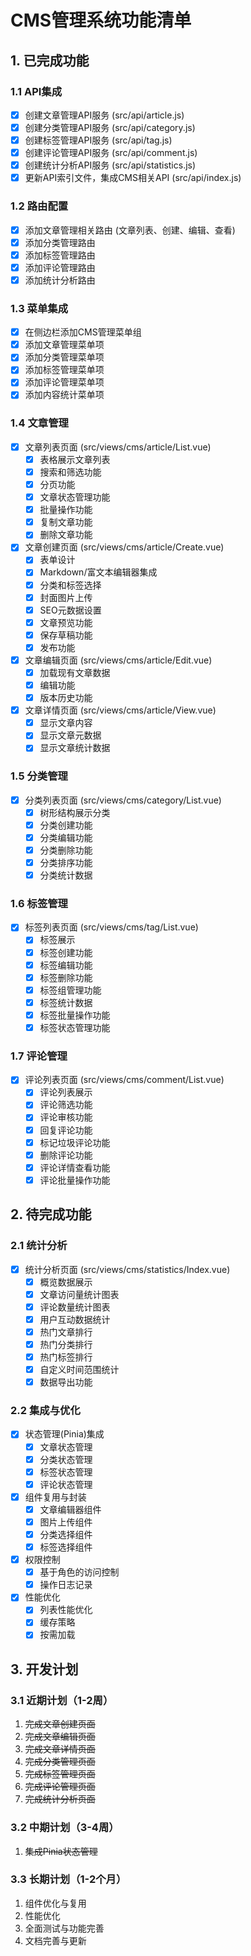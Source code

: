 # CMS管理系统功能清单

## 1. 已完成功能

### 1.1 API集成
- [x] 创建文章管理API服务 (src/api/article.js)
- [x] 创建分类管理API服务 (src/api/category.js)
- [x] 创建标签管理API服务 (src/api/tag.js)
- [x] 创建评论管理API服务 (src/api/comment.js)
- [x] 创建统计分析API服务 (src/api/statistics.js)
- [x] 更新API索引文件，集成CMS相关API (src/api/index.js)

### 1.2 路由配置
- [x] 添加文章管理相关路由 (文章列表、创建、编辑、查看)
- [x] 添加分类管理路由
- [x] 添加标签管理路由
- [x] 添加评论管理路由
- [x] 添加统计分析路由

### 1.3 菜单集成
- [x] 在侧边栏添加CMS管理菜单组
- [x] 添加文章管理菜单项
- [x] 添加分类管理菜单项
- [x] 添加标签管理菜单项
- [x] 添加评论管理菜单项
- [x] 添加内容统计菜单项

### 1.4 文章管理
- [x] 文章列表页面 (src/views/cms/article/List.vue)
  - [x] 表格展示文章列表
  - [x] 搜索和筛选功能
  - [x] 分页功能
  - [x] 文章状态管理功能
  - [x] 批量操作功能
  - [x] 复制文章功能
  - [x] 删除文章功能
- [x] 文章创建页面 (src/views/cms/article/Create.vue)
  - [x] 表单设计
  - [x] Markdown/富文本编辑器集成
  - [x] 分类和标签选择
  - [x] 封面图片上传
  - [x] SEO元数据设置
  - [x] 文章预览功能
  - [x] 保存草稿功能
  - [x] 发布功能
- [x] 文章编辑页面 (src/views/cms/article/Edit.vue)
  - [x] 加载现有文章数据
  - [x] 编辑功能
  - [x] 版本历史功能
- [x] 文章详情页面 (src/views/cms/article/View.vue)
  - [x] 显示文章内容
  - [x] 显示文章元数据
  - [x] 显示文章统计数据

### 1.5 分类管理
- [x] 分类列表页面 (src/views/cms/category/List.vue)
  - [x] 树形结构展示分类
  - [x] 分类创建功能
  - [x] 分类编辑功能
  - [x] 分类删除功能
  - [x] 分类排序功能
  - [x] 分类统计数据

### 1.6 标签管理
- [x] 标签列表页面 (src/views/cms/tag/List.vue)
  - [x] 标签展示
  - [x] 标签创建功能
  - [x] 标签编辑功能
  - [x] 标签删除功能
  - [x] 标签组管理功能
  - [x] 标签统计数据
  - [x] 标签批量操作功能
  - [x] 标签状态管理功能

### 1.7 评论管理
- [x] 评论列表页面 (src/views/cms/comment/List.vue)
  - [x] 评论列表展示
  - [x] 评论筛选功能
  - [x] 评论审核功能
  - [x] 回复评论功能
  - [x] 标记垃圾评论功能
  - [x] 删除评论功能
  - [x] 评论详情查看功能
  - [x] 评论批量操作功能

## 2. 待完成功能

### 2.1 统计分析
- [x] 统计分析页面 (src/views/cms/statistics/Index.vue)
  - [x] 概览数据展示
  - [x] 文章访问量统计图表
  - [x] 评论数量统计图表
  - [x] 用户互动数据统计
  - [x] 热门文章排行
  - [x] 热门分类排行
  - [x] 热门标签排行
  - [x] 自定义时间范围统计
  - [x] 数据导出功能

### 2.2 集成与优化
- [x] 状态管理(Pinia)集成
  - [x] 文章状态管理
  - [x] 分类状态管理
  - [x] 标签状态管理
  - [x] 评论状态管理
- [x] 组件复用与封装
  - [x] 文章编辑器组件
  - [x] 图片上传组件
  - [x] 分类选择组件
  - [x] 标签选择组件
- [x] 权限控制
  - [x] 基于角色的访问控制
  - [x] 操作日志记录
- [x] 性能优化
  - [x] 列表性能优化
  - [x] 缓存策略
  - [x] 按需加载

## 3. 开发计划

### 3.1 近期计划（1-2周）
1. ~~完成文章创建页面~~
2. ~~完成文章编辑页面~~
3. ~~完成文章详情页面~~
4. ~~完成分类管理页面~~
5. ~~完成标签管理页面~~
6. ~~完成评论管理页面~~
7. ~~完成统计分析页面~~

### 3.2 中期计划（3-4周）
1. ~~集成Pinia状态管理~~

### 3.3 长期计划（1-2个月）
1. 组件优化与复用
2. 性能优化
3. 全面测试与功能完善
4. 文档完善与更新 